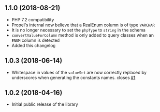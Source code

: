 ## 1.1.0 (2018-08-21)

* PHP 7.2 compatibility
* Propel's internal now believe that a RealEnum column is of type `VARCHAR`
* It is no longer necessary to set the `phpType` to `string` in the schema
* `convertValueForColumn` method is only added to query classes when an `ENUM` column is detected
* Added this changelog

## 1.0.3 (2018-06-14)

* Whitespace in values of the `valueSet` are now correctly replaced by underscores when generating the constants names. closes [#1](https://github.com/Effenti/propel-real-enum-behavior/issues/1)

## 1.0.2 (2018-04-16)

* Initial public release of the library
